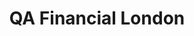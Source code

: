 ---
priority: 0.1
title: QA Financial London
excerpt: Automation in Mobile Testing
categories: speaking
layout: conferences
comments: true
background-image: words.jpg
---